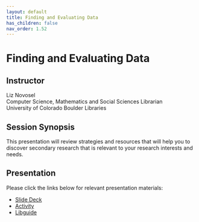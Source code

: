 ```yaml
---
layout: default
title: Finding and Evaluating Data
has_children: false
nav_order: 1.52
---
```


# Finding and Evaluating Data

## Instructor

Liz Novosel\
Computer Science, Mathematics and Social Sciences Librarian\
University of Colorado Boulder Libraries

## Session Synopsis

This presentation will review strategies and resources that will help you to discover secondary research that is relevant to your research interests and needs. 

## Presentation

Please click the links below for relevant presentation materials:

* [Slide Deck](https://docs.google.com/presentation/d/1L7IZ9y6DzfdbE2pjJ2KAjz9pJBgpBv4nxxs6yr0H-h8/edit#slide=id.g1cc55cdfd5e_0_43)
* [Activity](https://bit.ly/finddataactivity)
* [Libguide](https://libguides.colorado.edu/findingdatasets/2023/databootcamp?preview=15c198edbf8329a7d57d0bfc8d5aca09)


